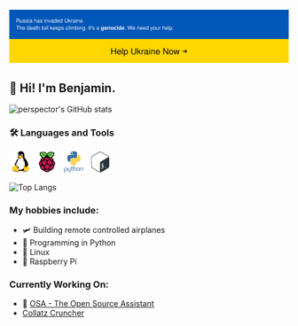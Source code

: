[![Stand With Ukraine](https://raw.githubusercontent.com/vshymanskyy/StandWithUkraine/main/banner2-direct.svg)](https://vshymanskyy.github.io/StandWithUkraine)

## 👋 Hi! I'm Benjamin.
![perspector's GitHub stats](https://github-readme-stats.vercel.app/api?username=perspector&show_icons=true)

### 🛠️ Languages and Tools
<img src="https://github.com/devicons/devicon/blob/master/icons/linux/linux-original.svg" title="Linux" alt="Linux" width="40" height="40"/>&nbsp;
<img src="https://github.com/devicons/devicon/blob/master/icons/raspberrypi/raspberrypi-original.svg" title="Raspberry Pi" alt="Raspberry Pi" width="40" height="40"/>&nbsp;
<img src="https://github.com/devicons/devicon/blob/master/icons/python/python-original-wordmark.svg" title="Python" alt="Python" width="40" height="40"/>&nbsp;
<img src="https://github.com/devicons/devicon/blob/master/icons/bash/bash-original.svg" title="Bash" alt="Bash" width="40" height="40"/>

![Top Langs](https://github-readme-stats.vercel.app/api/top-langs/?username=perspector)

### My hobbies include:
- 🛩️ Building remote controlled airplanes
- 🐍 Programming in Python
- 🐧 Linux
- 🥧 Raspberry Pi

### Currently Working On:
- 💬 [OSA - The Open Source Assistant](https://github.com/perspector/OSA)
- [Collatz Cruncher](https://github.com/perspector/Collatz-Cruncher)
